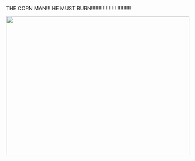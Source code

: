 THE CORN MAN!!!
HE MUST BURN!!!!!!!!!!!!!!!!!!!!!!!!!!!

  <img width="500" height="380" src="https://pbs.twimg.com/media/GZyb0KdbAAAl7hz?format=jpg&name=medium">
